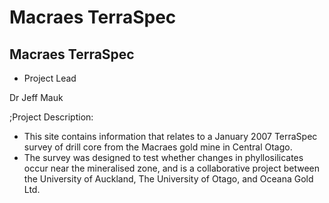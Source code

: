# Macraes TerraSpec

## Macraes TerraSpec

- Project Lead

Dr Jeff Mauk

;Project Description:
- This site contains information that relates to a January 2007 TerraSpec survey of drill core from the Macraes gold mine in Central Otago.
- The survey was designed to test whether changes in phyllosilicates occur near the mineralised zone, and is a collaborative project between the University of Auckland, The University of Otago, and Oceana Gold Ltd.
